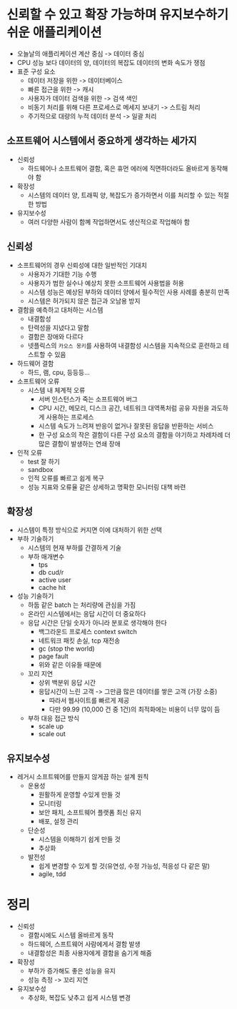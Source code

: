 # 신뢰할 수 있고 확장 가능하며 유지보수하기 쉬운 애플리케이션
- 오늘날의 애플리케이션 계산 중심 -> 데이터 중심
- CPU 성능 보다 데이터의 양, 데이터의 복잡도 데이터의 변화 속도가 쟁점
- 표준 구성 요소
  - 데이터 저장을 위한 -> 데이터베이스
  - 빠른 접근을 위한 -> 캐시
  - 사용자가 데이터 검색을 위한 -> 검색 색인
  - 비동기 처리를 위해 다른 프로세스로 메세지 보내기 -> 스트림 처리
  - 주기적으로 대량의 누적 데이터 분석 -> 일괄 처리

## 소프트웨어 시스템에서 중요하게 생각하는 세가지
- 신뢰성
  - 하드웨어나 소프트웨어 결함, 혹은 휴먼 에러에 직면하더라도 올바르게 동작해야 함
- 확장성
  - 시스템의 데이터 양, 트래픽 양, 복잡도가 증가하면서 이를 처리할 수 있는 적절한 방법
- 유지보수성
  - 여러 다양한 사람이 함꼐 작업하면서도 생산적으로 작업해야 함

## 신뢰성
- 소프트웨어의 경우 신뢰성에 대한 일반적인 기대치
  - 사용자가 기대한 기능 수행
  - 사용자가 범한 실수나 예상치 못한 소프트웨어 사용법을 허용
  - 시스템 성능은 예상된 부하와 데이터 양에서 필수적인 사용 사례를 충분히 만족
  - 시스템은 허가되지 않은 접근과 오남용 방지
- 결함을 예측하고 대처하는 시스템
  - 내결함성
  - 탄력성을 지녔다고 말함
  - 결함은 장애와 다르다
  - 넷플릭스의 `카오스 몽키`를 사용하여 내결함성 시스템을 지속적으로 훈련하고 테스트할 수 있음
- 하드웨어 결함
  - 하드, 램, cpu, 등등등...
- 소프트웨어 오류
  - 시스템 내 체계적 오류
    - 서버 인스턴스가 죽는 소프트웨어 버그
    - CPU 시간, 메모리, 디스크 공간, 네트워크 대역폭처럼 공유 자원을 과도하게 사용하는 프로세스
    - 시스템 속도가 느려져 반응이 없거나 잘못된 응답을 반환하는 서비스
    - 한 구성 요소의 작은 결함이 다른 구성 요소의 결함을 야기하고 차례차례 더 많은 결함이 발생하는 연쇄 장애
- 인적 오류
  - test 잘 하기
  - sandbox
  - 인적 오류를 빠르고 쉽게 복구
  - 성능 지표와 오류율 같은 상세하고 명확한 모니터링 대책 바련

## 확장성
- 시스템이 특정 방식으로 커지면 이에 대처하기 위한 선택
- 부하 기술하기
  - 시스템의 현재 부하를 간결하게 기술
  - 부하 매개변수
    - tps
    - db cud/r
    - active user
    - cache hit
- 성능 기술하기
  - 하둡 같은 batch 는 처리량에 관심을 가짐
  - 온라인 시스템에서는 응답 시간이 더 중요하다
  - 응답 시간은 단일 숫자가 아니라 분포로 생각해야 한다
    - 백그라운드 프로세스 context switch
    - 네트워크 패킷 손실, tcp 재전송
    - gc (stop the world)
    - page fault
    - 위와 같은 이유들 때문에
  - 꼬리 지연
    - 상위 백분위 응답 시간
    - 응답시간이 느린 고객 -> 그만큼 많은 데이터를 쌓은 고객 (가장 소중)
      - 따라서 웹사이트를 빠르게 제공
      - 다만 99.99 (10,000 건 중 1건)의 최적화에는 비용이 너무 많이 듬
  - 부하 대응 접근 방식
    - scale up
    - scale out

## 유지보수성
- 레거시 소프트웨어를 만들지 않게끔 하는 설계 원칙
  - 운용성
    - 원활하게 운영할 수있게 만들 것
    - 모니터링
    - 보안 패치, 소프트웨어 플랫폼 최신 유지
    - 배포, 설정 관리
  - 단순성
    - 시스템을 이해하기 쉽게 만들 것
    - 추상화
  - 발전성
    - 쉽게 변경할 수 있게 할 것(유연성, 수정 가능성, 적응성 다 같은 말)
    - agile, tdd

# 정리
- 신뢰성
  - 결함시에도 시스템 올바르게 동작
  - 하드웨어, 스프트웨어 사람에게서 결함 발생
  - 내결함성은 최종 사용자에게 결함을 숨기게 해줌
- 확장성
  - 부하가 증가해도 좋은 성능을 유지
  - 성능 측정 -> 꼬리 지연
- 유지보수성
  - 추상화, 복잡도 낮추고 쉽게 시스템 변경
